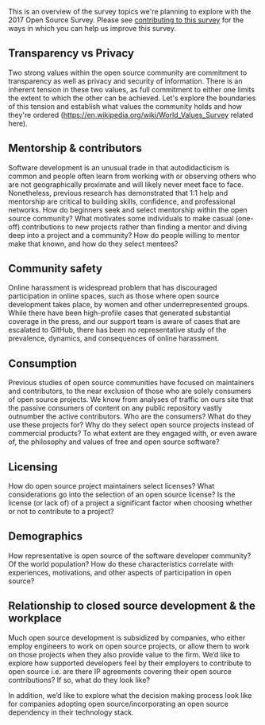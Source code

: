 This is an overview of the survey topics we're planning to explore with the 2017 Open Source Survey. Please see [contributing to this survey](./CONTRIBUTING.md) for the ways in which you can help us improve this survey.

## Transparency vs Privacy

Two strong values within the open source community are commitment to transparency as well as privacy and security of information. There is an inherent tension in these two values, as full commitment to either one limits the extent to which the other can be achieved. Let's explore the boundaries of this tension and establish what values the community holds and how they're ordered (https://en.wikipedia.org/wiki/World_Values_Survey related here).

## Mentorship & contributors

Software development is an unusual trade in that autodidacticism is common and people often learn from working with or observing others who are not geographically proximate and will likely never meet face to face. Nonetheless, previous research has demonstrated that 1:1 help and mentorship are critical to building skills, confidence, and professional networks. How do beginners seek and select mentorship within the open source community? What motivates some individuals to make casual (one-off) contributions to new projects rather than finding a mentor and diving deep into a project and a community? How do people willing to mentor make that known, and how do they select mentees?

## Community safety

Online harassment is widespread problem that has discouraged participation in online spaces, such as those where open source development takes place, by women and other underrepresented groups. While there have been high-profile cases that generated substantial coverage in the press, and our support team is aware of cases that are escalated to GitHub, there has been no representative study of the prevalence, dynamics, and consequences of online harassment.

## Consumption

Previous studies of open source communities have focused on maintainers and contributors, to the near exclusion of those who are solely consumers of open source projects. We know from analyses of traffic on ours site that the passive consumers of content on any public repository vastly outnumber the active contributors. Who are the consumers? What do they use these projects for? Why do they select open source projects instead of commercial products? To what extent are they engaged with, or even aware of, the philosophy and values of free and open source software?

## Licensing

How do open source project maintainers select licenses? What considerations go into the selection of an open source license? Is the license (or lack of) of a project a significant factor when choosing whether or not to contribute to a project?

## Demographics

How representative is open source of the software developer community? Of the world population? How do these characteristics correlate with experiences, motivations, and other aspects of participation in open source?

## Relationship to closed source development & the workplace

Much open source development is subsidized by companies, who either employ engineers to work on open source projects, or allow them to work on those projects when they also provide value to the firm. We’d like to explore how supported developers feel by their employers to contribute to open source i.e. are there IP agreements covering their open source contributions? If so, what do they look like?

In addition, we’d like to explore what the decision making process look like for companies adopting open source/incorporating an open source dependency in their technology stack.
